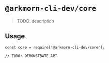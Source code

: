 # `@arkmorn-cli-dev/core`

> TODO: description

## Usage

```
const core = require('@arkmorn-cli-dev/core');

// TODO: DEMONSTRATE API
```

